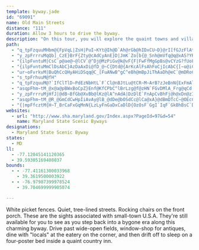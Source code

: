```yaml
---
template: byway.jade
id: "69091"
name: Old Main Streets
distance: "111"
duration: Allow 3 hours to drive the byway.
description: "On this tour, you will explore the quaint towns and villages of Carroll and Frederick counties, paying particular attention to the old Main Streets, that were the hub of activity for each town and the surrounding countryside."
path: 
  - "q_tpFzquuMHbm@{FpVqL|ZsH|PuI~KYt@Ih@D`Ah@rGb@hIDxCU~D}@rI[fGJzFlAtLTxArBxG^fBX~Bh@hG~@nPNxARjArDtNt@fE|@`IdAtNr@j`@DlJHbEr@fG`Gf]d@|D~BfY~@hGo@dj@XxY?lHQ~Bm@nD_AdCmB~B_@t@iAlE_@rBCj@VlNjCdT?~BmFz{@e@|CcD~PYtAs@jAaKzGyG~H}@rAw@~AkBnHeAdFqE|JsAlD_BrNCx@BhAXpBbArE@^?dAU`D]jCcGxOsBrI}@fC}K`Qi@fBDx@|Ejb@nAlMfA`Qh@`C^`AhF`Ib@dAbAzPfLnyBFnACpBK~B}@lEg@lAuB`DoApAsQ|Os@v@e@z@i@lC}Bj\\E~BPdEf@hGzA`MpBzMvDnRd@fD?fEc@bZS`Jm@lK?z@p@lSRbDh@~E^lBJdBAp@Ot@]p@cAr@iLxFqBlAu@x@eA~AwAnEo@xAqDdF[x@qEvVE~@DzAfA`SCjEYhDgEha@yBtMoAnIYdDOfDAnCJlQI`D_@`DyRty@e@~DC|EJnBfE~]Nn@\\b@d@Rx@FbDlP^~CRfEuB~b@y@hU}@hRi@hB{GbEiBtA_ClCgB~CuBlCsAxBmEnKwI`Wq@lCiEbX"
  - "y_zpFrrruMqQb]_CzE}BrF{Zty@cAdCyAnE}D|JmK`Zo[b{@_Snh@mVfq@q@xAS?YRCd@FPw@nCk^nbAyR`h@wFbHs\\|^aAfAk@fAsOxq@wLrg@aEbN_AdEyAfJoKrd@sEdRaLjg@mZzpAwAzGQjEFtBLjA|CnRHxACf@wVzsA}Ill@_Lp`@id@jaBci@znByB`J_@`F}EjaA]lBe@xAs@rAo@p@i@dBsA`K}@fI[fFBnARvCTxAF`BGxAmJxq@"
  - "{ilpFvntuM|CsC`p@ae@~@lCV`@^Dj@MzPiGv@k@vF{F|FwFfMgGpBs@vCYzG?fUoFbAQpBAdBRlFfA~A`@hBr@rTdMfg@jXxBxAlClCrDrEfAdB`@tA^jBlRhqA^jBvF|P~@dCx@rArA~AxCrBbGxCl@`@h@v@Tr@NtBNfIYrB_BvGSnBUjIZtCtCtHdApA|@`@hEpAtVrGrZvGjAbA|@tBdTl{@RhBDvCeFnl@?zE`BtKFlBCdFSrBmId^aC`Re@rHY`LNjPYjFkA|G_@~FJrCfEp[DrEUbEn@zUTlCvClQrCbOhDvNlBjLrAhDrCjEtAnEVvBFzB?fSHnCfEbb@n@hEvIp]r@`Bz@hBlGtJp@r@~Al@"
  - "{ilpFvntuMmClDsAbC}AzDaAxDi@fD_@~C{Dtd@{ArKcAlFsAhFoCjIcAbC{[~o@iCxGeAnDcA~EcAnIuAnOc@zCm@nCk@rB}B`GuKpV{@`Ci@lBi@rCSdBSdCKbEHbDt@`KB`CIlEYrDu@dFy@nDs@pBy@lBiE|GgAhCeA`EYdBi@hFo@nRdCp@nWbIdw@bWvMa@nYk@n@F~@d@VVl@nAnFlOxAfDlDfJt@rAzKzM|DbIbGfPxBfHx@tKh@pAvIlHr@t@`@|@Pz@XzEDdFO~BeArJi@lG]bGk@hQ]lA_@j@cB|Ao@|@i@hBUnJJnE\\xCbEhUE~@i@~BmCxIUhB@jAHp@rDbO\\~@h@r@bErExM|L|MdGvFmEr@Wj@D~D~@`ExArL`GrIrB`LzEjEjAxSxDhTlDfXnFf[jFxc@`JnJk@|GSrCJnLnArUrDvRhBnIThAS~LcHjQcA_@cM?_B`@kBnF}PdAsE"
  - "ur~oFvrkvM|BuQhCcQHyAHiDSqq@C_[FuANwB^gC^eBh@mBpJiThAaDh@eC`@mDRoCB}COgKB}HRkDf@eEhD_W^yDXmI?cDyBia@bFvBpAXhGt@n@gB^_@pHfCpAPnD~@tPrChQrDzJrAxBG~Ai@hByAd@o@f@kAvLmd@vEaX`AcA`A_@jFFbERlEr@vKlCvBBhCc@zPuDpH{BjFqBhBYbFfAhC~@~BdApTtLpOnFzErBhCAxAg@pEeFzAs@xAMlADjCr@nGrBrBfApCd@bGJnDQvFyBfE_Cxf@wQpFeBdEs@|LaA}A_NEoAd@mBbBcENaBn@{WRaArAeDhE{FVu@`BsNbAoEhDkK`EcXTaDQgE@eB^_CZiA~GaP`JjAtHlBbR`Gr`@tM|StH~DjA`GqBbCMfFRpJbDn@WtM}NpF}Eb@Ij@?nRfBx@tAfAxEZ~@^l@n@v@|D`CvBpB|E`GlEzEfc@ni@pAnA~@l@tJxCnA~@rEfAhAJh@YpEyGjCkD"
  - "s_tpFrhuuM@fH"
  - "q_tpFzquuM@?`IfClTlD~PdEzNbHtL`F`Cl@nBJtLu@tCR~M~ArB?zJeBnN{ExFmAlAKdERzHKtJaC^YjJgLpJgGlDeBt@m@LW~@oGnB{J^sAT]jCsAhG{AtAWLDbAlB"
  - "asqpFhm~tM_@x@a@pBWxBoCpZ}Enf@KfCPbC^lBrLzg@f@zHN`FGvDMlA_Frg@qCd[wDb^iAfIsEfWcCdPaHbr@_AvKQxEg@rEeEtTgAtLiBbMg@|B{@`EsR`q@e@xBcAhIyAlP_@d^[nu@W|RN`EbAnKXfGCld@R~CbCtYFrD"
  - "y_zpFrrruMjHfJ|@dB~BfGb@XvBb@lKz@lA^nAdA|DzDlE`FnApCvBhFj@h@xDn@zIp@n@QpBmA~A[hMkAp@Dv@Zj@v@Xr@~@nD^hA|@fAnAr@n@RlEAhB`@`DlChCvC~@tAz@dCv@nDh@~Cn@fIrVoJnAs@bEeDfB{@j@CvD|@`ADdBWtDgA"
  - "asqpFhm~tM_@R_@GmCdCwHpIiAvAy@lB_@dDe@bOSdCc@lCa@xA}@dBmDTcC~@OEcCfAlAxFh@pERtFCrDOfD_@dE}CjYmAhMaBtNaAxEiAxE}D|KeBlDwFjKn@fAEt@}A~@_@d@mEfHaH`Jq@jA]~@c@`BoAlG?~@XtHI~AmDfLKtAO|EOnBWr@[j@gDtEsDjHwArBw@dBcQff@{IpUo@xB_@p@yD`LwCnKcAhEiCbYi@xC}DzHiCrHoAxCi@d@aIxCe@d@}AnCyRti@mT`l@XjG^lDDxAqBhKg@dB}E`JiCtFaGfLkHhN"
  - "{|mpFfcztM{H~T_BrCaFxGqMnN{LzLyFnGaDxCaDlD{OzOsF`GgI`IqF`GkBhBsC`Dq@`B"
websites: 
  - url: "http://www.sha.maryland.gov/Index.aspx?PageId=97&d=54"
    name: Maryland State Scenic Byways
designations: 
  - Maryland State Scenic Byway
states: 
  - MD
ll: 
  - -77.12045141120365
  - 39.59305169408037
bounds: 
  - - -77.41161300033968
    - 39.3619500003922
  - - -76.97987399978524
    - 39.704699999905074

---
```


White picket fences. Quiet, tree-lined streets. Rocking chairs on the front porch. These are the sights associated with small-town U.S.A. They're still available for you to see as you step back into a bygone era along this charming byway. Drive past wide-open fields, window-shop for antiques, dine with "locals" at the eatery on the corner, and then drift off to sleep on a four-poster bed inside a quaint country inn.